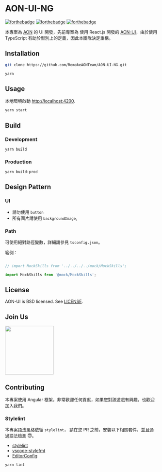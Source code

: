 # AON-UI-NG

[![forthebadge](https://forthebadge.com/images/badges/made-with-javascript.svg)](https://forthebadge.com)
[![forthebadge](https://forthebadge.com/images/badges/built-with-love.svg)](https://forthebadge.com)
[![forthebadge](https://forthebadge.com/images/badges/makes-people-smile.svg)](https://forthebadge.com)

本專案為 [AON](https://github.com/RemakeAONTeam/AON) 的 UI 開發，先前專案為 使用 React.js 開發的 [AON-UI](https://github.com/RemakeAONTeam/AON-UI)，由於使用 TypeScript 有助於型別上的定義，因此本團隊決定重構。  

## Installation

```bash
git clone https://github.com/RemakeAONTeam/AON-UI-NG.git
```

```bash
yarn
```

## Usage

本地環境啟動 [http://localhost:4200](http://localhost:4200).

```bash
yarn start
```

## Build

### Development

```bash
yarn build
```

### Production

```bash
yarn build:prod
```

## Design Pattern

### UI

- 請勿使用 `button`
- 所有圖片請使用 `backgroundImage`, 

### Path

可使用絕對路徑變數，詳細請參見 `tsconfig.json`。

範例：

```typescript

// import MockSkills from '../../../../mock/MockSkills';

import MockSkills from '@mock/MockSkills';
```

## License

AON-UI is BSD licensed. See [LICENSE](https://github.com/RemakeAONTeam/AON-UI/blob/master/LICENSE).

## Join Us

<a href="https://www.patreon.com/nobu_game/posts">
	<img src="https://c5.patreon.com/external/logo/become_a_patron_button@2x.png" width="160">
</a>

## Contributing

本專案使用 Angular 框架，非常歡迎任何貢獻，如果您對該遊戲有興趣，也歡迎加入我們。

### Stylelint

本專案語法風格依循 `stylelint`， 請在您 PR 之前，安裝以下相關套件，並且通過語法檢測 😇。

- [stylelint](https://marketplace.visualstudio.com/items?itemName=shinnn.stylelint)
- [vscode-stylefmt](https://marketplace.visualstudio.com/items?itemName=mrmlnc.vscode-stylefmt)
- [EditorConfig](https://marketplace.visualstudio.com/items?itemName=EditorConfig.EditorConfig)

```bash
yarn lint
```
